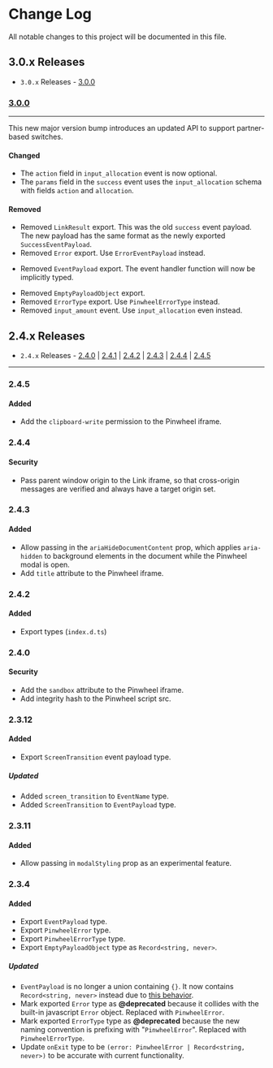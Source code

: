 # Change Log

All notable changes to this project will be documented in this file.

## 3.0.x Releases

- `3.0.x` Releases - [3.0.0](#300)

### [3.0.0](https://github.com/underdog-tech/pinwheel-ios-sdk/releases/tag/3.0.0)

---

This new major version bump introduces an updated API to support partner-based switches.

#### Changed
- The `action` field in `input_allocation` event is now optional.
- The `params` field in the `success` event uses the `input_allocation` schema with fields `action` and `allocation`.

#### Removed
- Removed `LinkResult` export. This was the old `success` event payload. The new payload has the same format as the newly exported `SuccessEventPayload`.
- Removed `Error` export. Use `ErrorEventPayload` instead.
<!-- - Removed `PinwheelError` export. Use `ErrorEventPayload` instead. -->
- Removed `EventPayload` export. The event handler function will now be implicitly typed.
<!-- - Removed `ScreenTransition` export. Use `ScreenTransitionEventPayload` instead. -->
<!-- - Removed `InputAllocation` export. Use `ScreenTransitionEventPayload` instead. -->
- Removed `EmptyPayloadObject` export.
- Removed `ErrorType` export. Use `PinwheelErrorType` instead.
- Removed `input_amount` event. Use `input_allocation` even instead.


## 2.4.x Releases

- `2.4.x` Releases - [2.4.0](#240) | [2.4.1](#241) | [2.4.2](#242) | [2.4.3](#243) | [2.4.4](#244) | [2.4.5](#245)

---

### 2.4.5

#### Added

- Add the `clipboard-write` permission to the Pinwheel iframe.

### 2.4.4

#### Security

- Pass parent window origin to the Link iframe, so that cross-origin messages are verified and always have a target origin set.

### 2.4.3

#### Added

- Allow passing in the `ariaHideDocumentContent` prop, which applies `aria-hidden` to background elements in the document while the Pinwheel modal is open.
- Add `title` attribute to the Pinwheel iframe.

### 2.4.2

#### Added

- Export types (`index.d.ts`)

### 2.4.0

#### Security

- Add the `sandbox` attribute to the Pinwheel iframe.
- Add integrity hash to the Pinwheel script src.

### 2.3.12

#### Added

- Export `ScreenTransition` event payload type.

##### Updated

- Added `screen_transition` to `EventName` type.
- Added `ScreenTransition` to `EventPayload` type.

### 2.3.11

#### Added

- Allow passing in `modalStyling` prop as an experimental feature.

### 2.3.4

#### Added

- Export `EventPayload` type.
- Export `PinwheelError` type.
- Export `PinwheelErrorType` type.
- Export `EmptyPayloadObject` type as `Record<string, never>`.

##### Updated

- `EventPayload` is no longer a union containing `{}`. It now contains `Record<string, never>` instead due to [this behavior](https://github.com/Microsoft/TypeScript/wiki/FAQ#why-are-all-types-assignable-to-empty-interfaces).
- Mark exported `Error` type as **@deprecated** because it collides with the built-in javascript `Error` object. Replaced with `PinwheelError`.
- Mark exported `ErrorType` type as **@deprecated** because the new naming convention is prefixing with "`PinwheelError`". Replaced with `PinwheelErrorType`.
- Update `onExit` type to be `(error: PinwheelError | Record<string, never>)` to be accurate with current functionality.
